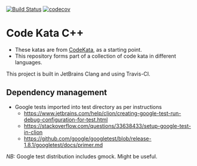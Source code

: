 [![Build Status](https://travis-ci.com/alphafoobar/code-kata-cpp.svg?branch=master)](https://travis-ci.com/alphafoobar/code-kata-cpp) [![codecov](https://codecov.io/gh/alphafoobar/code-kata-cpp/branch/master/graph/badge.svg)](https://codecov.io/gh/alphafoobar/code-kata-cpp)

# Code Kata C++

* These katas are from [CodeKata](http://codekata.com/), as a starting point.
* This repository forms part of a collection of code kata in different languages.

This project is built in JetBrains Clang and using Travis-CI.

## Dependency management

* Google tests imported into test directory as per instructions
   * https://www.jetbrains.com/help/clion/creating-google-test-run-debug-configuration-for-test.html
   * https://stackoverflow.com/questions/33638433/setup-google-test-in-clion
   * https://github.com/google/googletest/blob/release-1.8.1/googletest/docs/primer.md

*NB:* Google test distribution includes gmock. Might be useful.
